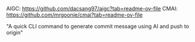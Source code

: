 AIGC: https://github.com/dacsang97/aigc?tab=readme-ov-file
CMAI: https://github.com/mrgoonie/cmai?tab=readme-ov-file

"A quick CLI command to generate commit message using AI and push to origin"